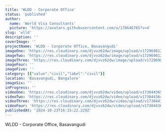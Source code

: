```yaml
---
title: 'WLDD - Corporate Office'
status: 'published'
author:
  name: 'World Visa Consultants'
  picture: 'https://avatars.githubusercontent.com/u/178646765?v=4'
slug: 'wlld'
description: ''
coverImage: ''
projectName: 'WLDD - Corporate Office, Basavangudi'
imageOne: 'https://res.cloudinary.com/djvvz62dw/image/upload/v1729698126/greywall/projects/WLDD/img-7078-671918cc1198c_bcjcd0.webp'
imageTwo: 'https://res.cloudinary.com/djvvz62dw/image/upload/v1729698126/greywall/projects/WLDD/img-7079-671918cc19bbc_aibp5p.webp'
imageThree: 'https://res.cloudinary.com/djvvz62dw/image/upload/v1729698125/greywall/projects/WLDD/img-7080-671918e3df9f9_qxixiv.webp'
imageFour: ''
imageFive: ''
category: [{"value":"civil","label":"civil"}]
location: 'Basavangudi, Bangalore'
imageSix: ''
inProgress: ''
videoOne: 'https://res.cloudinary.com/djvvz62dw/video/upload/v1730443656/greywall/projects/WLDD/IMG_7951_bk3gye.mov'
videoTwo: 'https://res.cloudinary.com/djvvz62dw/video/upload/v1730443648/greywall/projects/WLDD/IMG_7950_jdhtt6.mov'
videoThree: 'https://res.cloudinary.com/djvvz62dw/video/upload/v1730443638/greywall/projects/WLDD/VIDEO-2024-09-27-17-23-06_ykthhq.mp4'
videoFour: 'https://res.cloudinary.com/djvvz62dw/video/upload/v1730443634/greywall/projects/WLDD/VIDEO-2024-09-22-17-35-33_uaba7v.mp4'
publishedAt: '2024-10-23T16:15:22.229Z'
---
```


WLDD - Corporate Office, Basavangudi